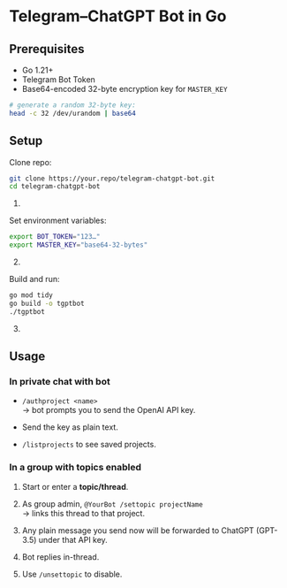 # Telegram–ChatGPT Bot in Go

## Prerequisites
- Go 1.21+
- Telegram Bot Token
- Base64-encoded 32-byte encryption key for `MASTER_KEY`

```bash
# generate a random 32-byte key:
head -c 32 /dev/urandom | base64
```

## Setup

Clone repo:

```bash
git clone https://your.repo/telegram-chatgpt-bot.git
cd telegram-chatgpt-bot
```

1.

Set environment variables:

```bash
export BOT_TOKEN="123…"
export MASTER_KEY="base64-32-bytes"
```

2.

Build and run:

```bash
go mod tidy
go build -o tgptbot
./tgptbot
```

3.

## Usage

### In private chat with bot

* `/authproject <name>`  
   → bot prompts you to send the OpenAI API key.

* Send the key as plain text.

* `/listprojects` to see saved projects.

### In a group with topics enabled

1. Start or enter a **topic/thread**.

2. As group admin, `@YourBot /settopic projectName`  
    → links this thread to that project.

3. Any plain message you send now will be forwarded to ChatGPT (GPT-3.5) under that API key.

4. Bot replies in-thread.

5. Use `/unsettopic` to disable.

